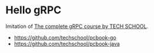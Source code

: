 # Hello gRPC

Imitation of [The complete gRPC course by TECH SCHOOL](https://www.youtube.com/playlist?list=PLy_6D98if3UJd5hxWNfAqKMr15HZqFnqf).

- https://github.com/techschool/pcbook-go
- https://github.com/techschool/pcbook-java

